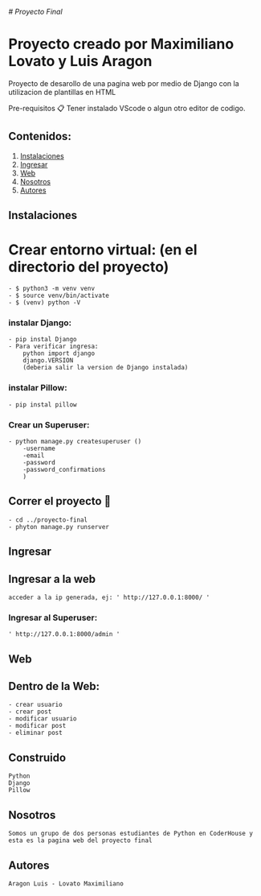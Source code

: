 <em> # Proyecto Final </em>

# Proyecto creado por Maximiliano Lovato y Luis Aragon


Proyecto de desarollo de una pagina web por medio de Django con la utilizacion de plantillas en HTML

Pre-requisitos 📋 Tener instalado VScode o algun otro editor de codigo.

## Contenidos:
1. [Instalaciones](#instalaciones)
2. [Ingresar](#ingresar)
3. [Web](#web)
4. [Nosotros](#nosotros)
5. [Autores](#autores)

## Instalaciones

#  Crear entorno virtual: (en el directorio del proyecto)
    - $ python3 -m venv venv
    - $ source venv/bin/activate
    - $ (venv) python -V


### instalar Django: 
    - pip instal Django 
    - Para verificar ingresa:  
        python import django
        django.VERSION
        (deberia salir la version de Django instalada)

        

### instalar Pillow: #
    - pip instal pillow 


### Crear un Superuser: #
    - python manage.py createsuperuser ()
        -username
        -email
        -password
        -password_confirmations
        )


## Correr el proyecto 🚀 #

    - cd ../proyecto-final
    - phyton manage.py runserver


## Ingresar

## Ingresar a la web

    acceder a la ip generada, ej: ' http://127.0.0.1:8000/ '

### Ingresar al Superuser:

    ' http://127.0.0.1:8000/admin '

## Web

## Dentro de la Web:

    - crear usuario
    - crear post
    - modificar usuario
    - modificar post
    - eliminar post
    

## Construido

    Python
    Django
    Pillow

## Nosotros

    Somos un grupo de dos personas estudiantes de Python en CoderHouse y esta es la pagina web del proyecto final


## Autores

    Aragon Luis - Lovato Maximiliano

